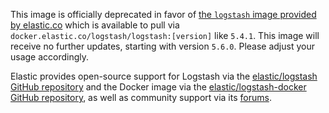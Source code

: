 This image is officially deprecated in favor of [the `logstash` image provided by elastic.co](https://www.elastic.co/guide/en/logstash/current/docker.html) which is available to pull via `docker.elastic.co/logstash/logstash:[version]` like `5.4.1`. This image will receive no further updates, starting with version `5.6.0`. Please adjust your usage accordingly.

Elastic provides open-source support for Logstash via the [elastic/logstash GitHub repository](https://github.com/elastic/logstash) and the Docker image via the [elastic/logstash-docker GitHub repository](https://github.com/elastic/logstash-docker), as well as community support via its [forums](https://discuss.elastic.co/c/logstash).
